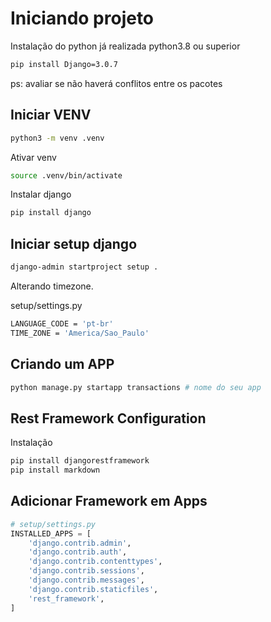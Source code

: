 # Iniciando projeto

Instalação do python já realizada python3.8 ou superior

```bash
pip install Django=3.0.7
```

ps: avaliar se não haverá conflitos entre os pacotes

## Iniciar VENV

```bash
python3 -m venv .venv
```

Ativar venv

```bash
source .venv/bin/activate
```

Instalar django

```bash
pip install django
```

## Iniciar setup django

```bash
django-admin startproject setup .
```

Alterando timezone.

setup/settings.py

```bash
LANGUAGE_CODE = 'pt-br'
TIME_ZONE = 'America/Sao_Paulo'
```

## Criando um APP

```bash
python manage.py startapp transactions # nome do seu app
```

## Rest Framework Configuration

Instalação

```bash
pip install djangorestframework
pip install markdown
```

## Adicionar Framework em Apps

```python
# setup/settings.py
INSTALLED_APPS = [
    'django.contrib.admin',
    'django.contrib.auth',
    'django.contrib.contenttypes',
    'django.contrib.sessions',
    'django.contrib.messages',
    'django.contrib.staticfiles',
    'rest_framework',
]
```

